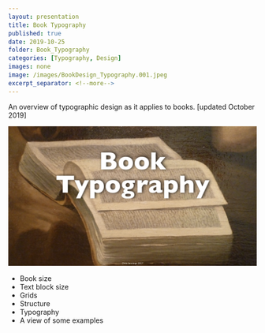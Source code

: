 ```yaml
---
layout: presentation
title: Book Typography
published: true
date: 2019-10-25
folder: Book_Typography
categories: [Typography, Design]
images: none
image: /images/BookDesign_Typography.001.jpeg
excerpt_separator: <!--more-->
---
```

An overview of typographic design as it applies to books. [updated October 2019]

[![Renaissance book ](/images/BookDesign_Typography.001.jpeg)](/images/BookDesign_Typography.001.jpeg)

<!--more-->

- Book size
- Text block size
- Grids
- Structure
- Typography
- A view of some examples
